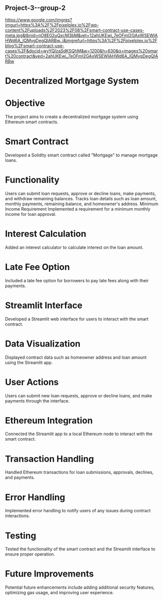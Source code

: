 ## Project-3--group-2

https://www.google.com/imgres?imgurl=https%3A%2F%2Fpixelplex.io%2Fwp-content%2Fuploads%2F2023%2F08%2Fsmart-contract-use-cases-meta.jpg&tbnid=nO8E02uQxcM3bM&vet=12ahUKEwi_7eOFmI2GAxWSEWIAHWd6A_IQMygDegQIARBw..i&imgrefurl=https%3A%2F%2Fpixelplex.io%2Fblog%2Fsmart-contract-use-cases%2F&docid=wyYQlzaSdKSQhM&w=1200&h=630&q=images%20smart%20contract&ved=2ahUKEwi_7eOFmI2GAxWSEWIAHWd6A_IQMygDegQIARBw

# Decentralized Mortgage System
# Objective
The project aims to create a decentralized mortgage system using Ethereum smart contracts.

# Smart Contract
Developed a Solidity smart contract called "Mortgage" to manage mortgage loans.


# Functionality
Users can submit loan requests, approve or decline loans, make payments, and withdraw remaining balances.
Tracks loan details such as loan amount, monthly payments, remaining balance, and homeowner's address.
Minimum Income Requirement
Implemented a requirement for a minimum monthly income for loan approval.

# Interest Calculation
Added an interest calculator to calculate interest on the loan amount.

# Late Fee Option
Included a late fee option for borrowers to pay late fees along with their payments.

# Streamlit Interface
Developed a Streamlit web interface for users to interact with the smart contract.

# Data Visualization
Displayed contract data such as homeowner address and loan amount using the Streamlit app.

# User Actions
Users can submit new loan requests, approve or decline loans, and make payments through the interface.

# Ethereum Integration
Connected the Streamlit app to a local Ethereum node to interact with the smart contract.

# Transaction Handling
Handled Ethereum transactions for loan submissions, approvals, declines, and payments.

# Error Handling
Implemented error handling to notify users of any issues during contract interactions.

# Testing
Tested the functionality of the smart contract and the Streamlit interface to ensure proper operation.

# Future Improvements
Potential future enhancements include adding additional security features, optimizing gas usage, and improving user experience.
